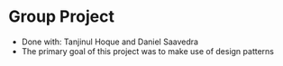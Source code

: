 # Group Project
- Done with: Tanjinul Hoque and Daniel Saavedra
- The primary goal of this project was to make use of design patterns 
